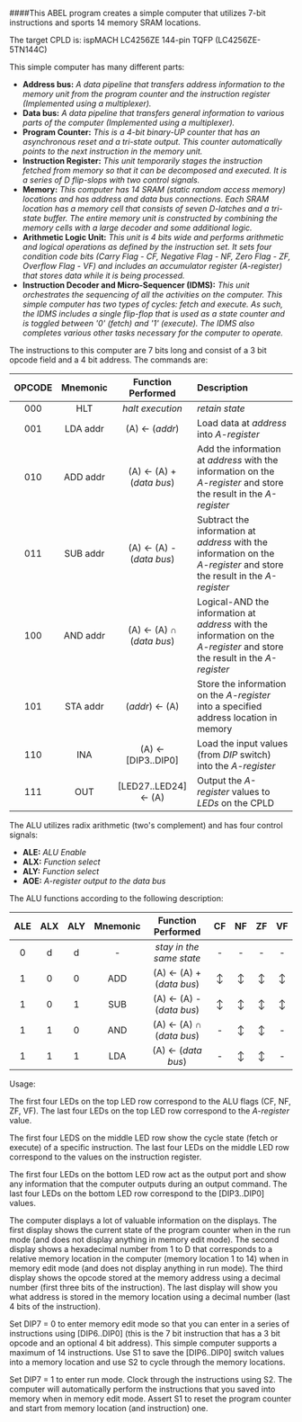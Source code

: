 ####This ABEL program creates a simple computer that utilizes 7-bit instructions and sports 14 memory SRAM locations.

The target CPLD is: ispMACH LC4256ZE 144-pin TQFP (LC4256ZE-5TN144C)

This simple computer has many different parts:
* **Address bus:** *A data pipeline that transfers address information to the memory unit from the program counter and the instruction register (Implemented using a multiplexer).*
* **Data bus:** *A data pipeline that transfers general information to various parts of the computer (Implemented using a multiplexer).*
* **Program Counter:** *This is a 4-bit binary-UP counter that has an asynchronous reset and a tri-state output. This counter automatically points to the next instruction in the memory unit.*
* **Instruction Register:** *This unit temporarily stages the instruction fetched from memory so that it can be decomposed and executed. It is a series of D flip-slops with two control signals.*
* **Memory:** *This computer has 14 SRAM (static random access memory) locations and has address and data bus connections. Each SRAM location has a memory cell that consists of seven D-latches and a tri-state buffer. The entire memory unit is constructed by combining the memory cells with a large decoder and some additional logic.*
* **Arithmetic Logic Unit:** *This unit is 4 bits wide and performs arithmetic and logical operations as defined by the instruction set. It sets four condition code bits (Carry Flag - CF, Negative Flag - NF, Zero Flag - ZF, Overflow Flag - VF) and includes an accumulator register (A-register) that stores data while it is being processed.*
* **Instruction Decoder and Micro-Sequencer (IDMS):** *This unit orchestrates the sequencing of all the activities on the computer. This simple computer has two types of cycles: fetch and execute. As such, the IDMS includes a single flip-flop that is used as a state counter and is toggled between '0' (fetch) and '1' (execute). The IDMS also completes various other tasks necessary for the computer to operate.*

The instructions to this computer are 7 bits long and consist of a 3 bit opcode field and a 4 bit address. The commands are:

| OPCODE | Mnemonic | Function Performed | Description |
| :------: | :----: | :----------------: | :--------- |
| 000 | HLT 	 | *halt execution* | *retain state* |
| 001 | LDA addr | (A) &#x2190; (*addr*) | Load data at *address* into *A-register* |
| 010 | ADD addr | (A) &#x2190; (A) + (*data bus*) | Add the information at *address* with the information on the *A-register* and store the result in the *A-register* |
| 011 | SUB addr | (A) &#x2190; (A) - (*data bus*) | Subtract the information at *address* with the information on the *A-register* and store the result in the *A-register* |
| 100 | AND addr | (A) &#x2190; (A) &#x2229; (*data bus*) | Logical-AND the information at *address* with the information on the *A-register* and store the result in the *A-register* |
| 101 | STA addr | (*addr*) &#x2190; (A) | Store the information on the *A-register* into a specified address location in memory |
| 110 | INA 	 | (A) &#x2190; [DIP3..DIP0] | Load the input values (from *DIP* switch) into the *A-register* |
| 111 | OUT 	 | [LED27..LED24] &#x2190; (A)| Output the *A-register* values to *LEDs* on the CPLD |

The ALU utilizes radix arithmetic (two's complement) and has four control signals:
* **ALE:** *ALU Enable*
* **ALX:** *Function select*
* **ALY:** *Function select*
* **AOE:** *A-register output to the data bus*

The ALU functions according to the following description:

|  ALE  |  ALX  |  ALY  |  Mnemonic  |           Function Performed           |    CF	 |    NF	|    ZF	   |    VF	  |
| :---: | :---: | :---: | :--------: | :------------------------------------: | :------: | :------: | :------: | :------: |
| 0     | d     | d     | -          | *stay in the same state*   			  | -    	 | -    	| -    	   | - 	      |
| 1     | 0     | 0     | ADD        | (A) &#x2190; (A) + (*data bus*)  	  | &#x2195; | &#x2195; | &#x2195; | &#x2195; |
| 1     | 0     | 1     | SUB        | (A) &#x2190; (A) - (*data bus*)  	  | &#x2195; | &#x2195; | &#x2195; | &#x2195; |
| 1     | 1     | 0     | AND        | (A) &#x2190; (A) &#x2229; (*data bus*) | -    	 | &#x2195; | &#x2195; | -    	  |
| 1     | 1     | 1     | LDA        | (A) &#x2190; (*data bus*)        	  | -    	 | &#x2195; | &#x2195; | -   	  |

Usage:

The first four LEDs on the top LED row correspond to the ALU flags (CF, NF, ZF, VF). The last four LEDs on the top LED row correspond to the *A-register* value.

The first four LEDS on the middle LED row show the cycle state (fetch or execute) of a specific instruction. The last four LEDs on the middle LED row correspond to the values on the instruction register.

The first four LEDs on the bottom LED row act as the output port and show any information that the computer outputs during an output command. The last four LEDs on the bottom LED row correspond to the [DIP3..DIP0] values.

The computer displays a lot of valuable information on the displays. The first display shows the current state of the program counter when in the run mode (and does not display anything in memory edit mode).
The second display shows a hexadecimal number from 1 to D that corresponds to a relative memory location in the computer (memory location 1 to 14) when in memory edit mode (and does not display anything in run mode).
The third display shows the opcode stored at the memory address using a decimal number (first three bits of the instruction). 
The last display will show you what address is stored in the memory location using a decimal number (last 4 bits of the instruction). 

Set DIP7 = 0 to enter memory edit mode so that you can enter in a series of instructions using [DIP6..DIP0] \(this is the 7 bit instruction that has a 3 bit opcode and an optional 4 bit address). This simple computer supports a maximum of 14 instructions. 
Use S1 to save the [DIP6..DIP0] switch values into a memory location and use S2 to cycle through the memory locations.

Set DIP7 = 1 to enter run mode. Clock through the instructions using S2. The computer will automatically perform the instructions that you saved into memory when in memory edit mode. Assert S1 to reset the program counter and start from memory location (and instruction) one.
